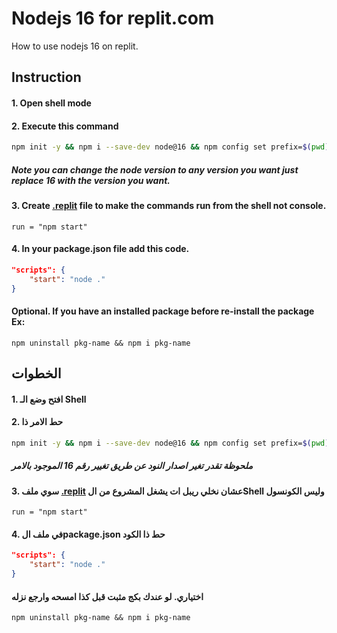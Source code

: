 # Nodejs 16 for replit.com
How to use nodejs 16 on replit.

## Instruction
#### 1. Open shell mode
#### 2. Execute this command
```sh
npm init -y && npm i --save-dev node@16 && npm config set prefix=$(pwd)/node_modules/node && export PATH=$(pwd)/node_modules/node/bin:$PATH
```
##### Note you can change the node version to any version you want just replace 16 with the version you want.
#### 3. Create [.replit](https://docs.repl.it/repls/dot-replit) file to make the commands run from the shell not console.
```
run = "npm start"
```
#### 4. In your package.json file add this code.
```json
"scripts": {
    "start": "node ."
}
```
#### Optional. If you have an installed package before re-install the package Ex:
```
npm uninstall pkg-name && npm i pkg-name
```

## الخطوات
#### 1. افتح وضع الـ Shell
#### 2. حط الامر ذا
```sh
npm init -y && npm i --save-dev node@16 && npm config set prefix=$(pwd)/node_modules/node && export PATH=$(pwd)/node_modules/node/bin:$PATH
```
##### ملحوظة تقدر تغير اصدار النود عن طريق تغيير رقم 16 الموجود بالامر
#### 3. سوي ملف [.replit](https://docs.repl.it/repls/dot-replit) عشان نخلي ريبل ات يشغل المشروع من الShell وليس الكونسول
```
run = "npm start"
```
#### 4. في ملف الpackage.json حط ذا الكود
```json
"scripts": {
    "start": "node ."
}
```
#### اختياري. لو عندك بكج مثبت قبل كذا امسحه وارجع نزله
```
npm uninstall pkg-name && npm i pkg-name
```

